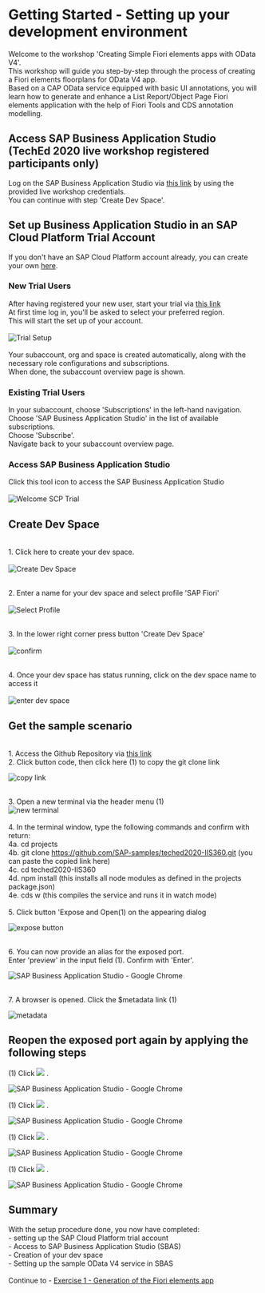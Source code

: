 # Getting Started - Setting up your development environment

Welcome to the workshop 'Creating Simple Fiori elements apps with OData V4'.
<br>This workshop will guide you step-by-step through the process of creating a Fiori elements floorplans for OData V4 app.
<br>Based on a CAP OData service equipped with basic UI annotations, you will learn how to generate and enhance a List Report/Object Page Fiori elements application with the help of Fiori Tools and CDS annotation modelling.<br>

## Access SAP Business Application Studio (TechEd 2020 live workshop registered participants only)

Log on the SAP Business Application Studio via [this link](https://sap-ux-teched.cry10cf.int.applicationstudio.cloud.sap/index.html) by using the provided live workshop credentials.<br>You can continue with step 'Create Dev Space'.<br>

## Set up Business Application Studio in an SAP Cloud Platform Trial Account

If you don't have an SAP Cloud Platform account already, you can create your own [here](https://www.sap.com/products/cloud-platform/get-started.html).<br>

### New Trial Users

After having registered your new user, start your trial via [this link](https://account.hanatrial.ondemand.com/register)
<br>At first time log in, you'll be asked to select your preferred region.
<br>This will start the set up of your account.<br>
<br>![Trial Setup](../ex0/images/00_00_0010.png)<br>
<br>Your subaccount, org and space is created automatically, along with the necessary role configurations and subscriptions.
<br>When done, the subaccount overview page is shown.<br>

### Existing Trial Users

In your subaccount, choose 'Subscriptions' in the left-hand navigation.
<br>Choose 'SAP Business Application Studio' in the list of available subscriptions.
<br>Choose 'Subscribe'.
<br>Navigate back to your subaccount overview page.

### Access SAP Business Application Studio

Click this tool icon to access the SAP Business Application Studio<br>
<br>![Welcome SCP Trial](../ex0/images/00_00_0020.png)<br>

## Create Dev Space

<br>1. Click here to create your dev space.<br>
<br>![Create Dev Space](../ex0/images/00_00_0030.png)<br>

<br>2. Enter a name for your dev space and select profile 'SAP Fiori'<br>
<br>![Select Profile](../ex0/images/00_00_0040.png)<br>

<br>3. In the lower right corner press button 'Create Dev Space'<br>
<br>![confirm](../ex0/images/00_00_0050.png)<br>

<br>4. Once your dev space has status running, click on the dev space name to access it<br>
<br>![enter dev space](../ex0/images/00_00_0060.png)<br>

## Get the sample scenario

<br>1. Access the Github Repository via [this link](https://github.com/SAP-samples/teched2020-IIS360)
<br>2. Click button code, then click here (1) to copy the git clone link<br>

![copy link](../ex0/images/00_00_0070.png)

<br>3. Open a new terminal via the header menu (1)
<br>![new terminal](../ex0/images/00_00_0080.png)<br>
<br>4. In the terminal window, type the following commands and confirm with return:
<br>4a. cd projects
<br>4b. git clone https://github.com/SAP-samples/teched2020-IIS360.git (you can paste the copied link here)
<br>4c. cd teched2020-IIS360
<br>4d. npm install (this installs all node modules as defined in the projects package.json)
<br>4e. cds w (this compiles the service and runs it in watch mode)<br>
<br>5. Click button 'Expose and Open(1) on the appearing dialog<br>

![expose button](../ex0/images/00_00_0110.png)

<br>6. You can now provide an alias for the exposed port.
<br>Enter 'preview' in the input field (1). Confirm with 'Enter'.

![SAP Business Application Studio - Google Chrome](../ex0/images/00_00_0120.png)

<br>7. A browser is opened. Click the $metadata link (1)

![metadata](../ex0/images/00_00_0130.png)<br>

## Reopen the exposed port again by applying the following steps

(1) Click ![](images/fieldicon01.png) .

![SAP Business Application Studio - Google Chrome](images/img_038.png)

(1) Click ![](images/fieldicon02.png) .

![SAP Business Application Studio - Google Chrome](images/img_039.png)

(1) Click ![](images/fieldicon03.png) .

![SAP Business Application Studio - Google Chrome](images/img_040.png)<br>

(1) Click ![](images/fieldicon04.png) .

![SAP Business Application Studio - Google Chrome](images/img_041.png)<br>


## Summary

With the setup procedure done, you now have completed:
<br>- setting up the SAP Cloud Platform trial account
<br>- Access to SAP Business Application Studio (SBAS)
<br>- Creation of your dev space
<br>- Setting up the sample OData V4 service in SBAS<br>
<br>Continue to - [Exercise 1 - Generation of the Fiori elements app](../ex1/README.md)
